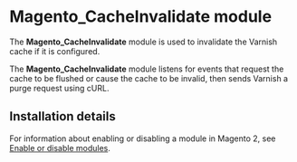 # Magento_CacheInvalidate module

The **Magento_CacheInvalidate** module is used to invalidate the Varnish cache if it is configured.

The **Magento_CacheInvalidate** module listens for events that request the cache to be flushed or cause the cache to be invalid, then sends Varnish a purge request using cURL.

## Installation details

For information about enabling or disabling a module in Magento 2, see [Enable or disable modules](https://devdocs.magento.com/guides/v2.3/install-gde/install/cli/install-cli-subcommands-enable.html).
